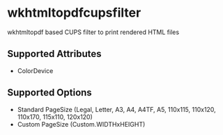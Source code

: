 # wkhtmltopdfcupsfilter

wkhtmltopdf based CUPS filter to print rendered HTML files

## Supported Attributes
- ColorDevice

## Supported Options
- Standard PageSize (Legal, Letter, A3, A4, A4TF, A5, 110x115, 110x120, 110x170, 115x110, 120x120)
- Custom PageSize (Custom.WIDTHxHEIGHT)

